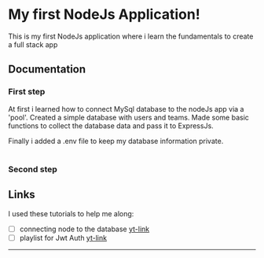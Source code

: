 # My first NodeJs Application!

This is my first NodeJs application where i learn the fundamentals to create a full stack app

## Documentation


### First step
At first i learned how to connect MySql database to the nodeJs app via a 'pool'. Created a simple database with users and teams. 
Made some basic functions to collect the database data and pass it to ExpressJs.

Finally i added a .env file to keep my database information private.

#

### Second step


## Links

I used these tutorials to help me along:

- [ ] connecting node to the database [yt-link](https://www.youtube.com/watch?v=Hej48pi_lOc&t=1213s)
- [ ] playlist for Jwt Auth [yt-link](https://www.youtube.com/playlist?list=PL4cUxeGkcC9iqqESP8335DA5cRFp8loyp)
 
---
